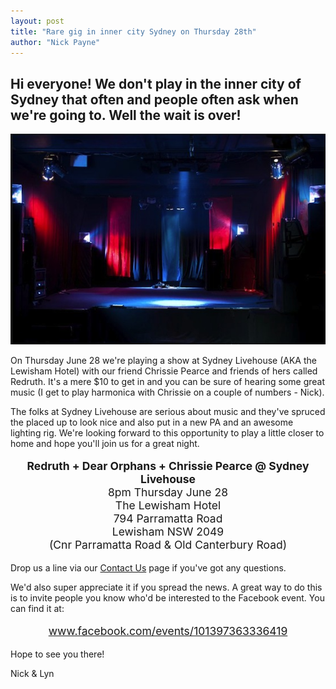 ```yaml
---
layout: post
title: "Rare gig in inner city Sydney on Thursday 28th"
author: "Nick Payne"
---
```


## Hi everyone! We don't play in the inner city of Sydney that often and people often ask when we're going to. Well the wait is over!

<p class="text-center"><img src="/images/2012/6/slh-stage.JPG" alt="Sydney Livehouse stage" /></p>

<p>On Thursday June 28 we're playing a show at Sydney Livehouse (AKA the Lewisham Hotel) with our friend Chrissie Pearce and friends of hers called Redruth. It's a mere $10 to get in and you can be sure of hearing some great music (I get to play harmonica with Chrissie on a couple of numbers - Nick).</p>
<p>The folks at Sydney Livehouse are serious about music and they've spruced the placed up to look nice and also put in a new PA and an awesome lighting rig. We're looking forward to this opportunity to play a little closer to home and hope you'll join us for a great night.</p>
<p style="text-align: center; font-size: 1.25em;"><strong>Redruth + Dear Orphans + Chrissie Pearce @ Sydney Livehouse</strong><br />8pm Thursday June 28<br />The Lewisham Hotel<br />794 Parramatta Road<br />Lewisham NSW 2049<br />(Cnr Parramatta Road &amp; Old Canterbury Road)</p>
<p>Drop us a line via our <a href="/contact.aspx">Contact Us</a> page if you've got any questions.</p>
<p>We'd also super appreciate it if you spread the news. A great way to do this is to invite people you know who'd be interested to the Facebook event. You can find it at:</p>
<p style="text-align: center; font-size: 1.25em;"><a href="http://www.facebook.com/events/101397363336419/" target="_blank">www.facebook.com/events/101397363336419</a></p>
<p>Hope to see you there!</p>
<p>Nick &amp; Lyn</p>
